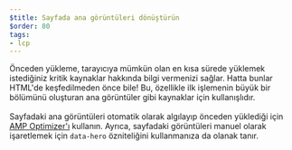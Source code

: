```yaml
---
$title: Sayfada ana görüntüleri dönüştürün
$order: 80
tags:
- lcp
---
```


Önceden yükleme, tarayıcıya mümkün olan en kısa sürede yüklemek istediğiniz kritik kaynaklar hakkında bilgi vermenizi sağlar. Hatta bunlar HTML'de keşfedilmeden önce bile! Bu, özellikle ilk işlemenin büyük bir bölümünü oluşturan ana görüntüler gibi kaynaklar için kullanışlıdır.<br><br> Sayfadaki ana görüntüleri otomatik olarak algılayıp önceden yüklediği için [AMP Optimizer'ı](https://amp.dev/documentation/guides-and-tutorials/optimize-and-measure/amp-optimizer-guide/) kullanın. Ayrıca, sayfadaki görüntüleri manuel olarak işaretlemek için `data-hero` özniteliğini kullanmanıza da olanak tanır.
